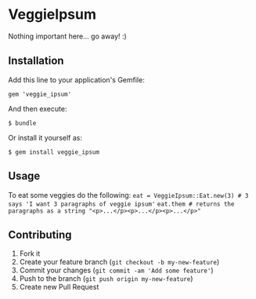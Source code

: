 # VeggieIpsum

Nothing important here... go away!  :)


## Installation

Add this line to your application's Gemfile:

    gem 'veggie_ipsum'

And then execute:

    $ bundle

Or install it yourself as:

    $ gem install veggie_ipsum

## Usage

To eat some veggies do the following:
    `eat = VeggieIpsum::Eat.new(3) # 3 says 'I want 3 paragraphs of veggie ipsum'`
    `eat.them # returns the paragraphs as a string "<p>...</p><p>...</p><p>...</p>"`

## Contributing

1. Fork it
2. Create your feature branch (`git checkout -b my-new-feature`)
3. Commit your changes (`git commit -am 'Add some feature'`)
4. Push to the branch (`git push origin my-new-feature`)
5. Create new Pull Request
